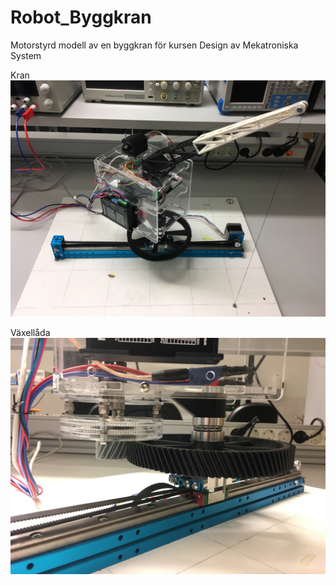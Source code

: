 # Robot_Byggkran
Motorstyrd modell av en byggkran för kursen Design av Mekatroniska System

Kran
![Alt text](crane.jpg)

Växellåda
![Alt text](gearbox.jpg)
